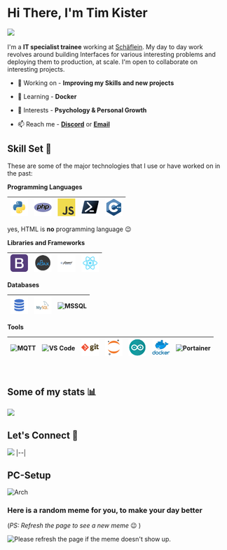 <h1>Hi There, I'm Tim Kister</h1>

![](https://komarev.com/ghpvc/?username=timkister&style=flat-square)

I'm a **IT specialist trainee** working at [Schäflein](https://schaeflein.de/). My day to day work revolves around building Interfaces for various interesting problems and deploying them to production, at scale. I'm open to collaborate on interesting projects.

- 🔭 Working on - **Improving my Skills and new projects**

- 🌱 Learning  - **Docker**

- 💬 Interests - **Psychology & Personal Growth**

- 📫 Reach me - [**Discord**](https://discord.com/users/?) or [**Email**](mailto:kister.tim@googlemail.com) 

## Skill Set :muscle:

These are some of the major technologies that I use or have worked on in the past:

**Programming Languages**

<img title="Python" alt="Python" width="40px" src="https://raw.githubusercontent.com/github/explore/master/topics/python/python.png" />|<img title="PHP" alt="PHP" width="40px" src="https://raw.githubusercontent.com/github/explore/master/topics/php/php.png">|<img alt="JS" title="JavaScript" width="40px" src="https://raw.githubusercontent.com/github/explore/master/topics/javascript/javascript.png">|<img alt="Powershell" title="Powershell" width="40px" src="https://raw.githubusercontent.com/github/explore/master/topics/powershell/powershell.png">|<img alt="C++" title="C++" width="40px" src="https://raw.githubusercontent.com/github/explore/master/topics/cpp/cpp.png">
|--|--|--|--|--|

yes, HTML is **no** programming language 😉

**Libraries and Frameworks**

<img title="Bootstrap" alt="Bootstrap" width="40px" src="https://raw.githubusercontent.com/github/explore/master/topics/bootstrap/bootstrap.png">|<img title="AJAX" alt="AJAX" width="40px" src="https://raw.githubusercontent.com/github/explore/master/topics/ajax/ajax.png">|<img title="JQUERY" alt="JQUERY" width="40px" src="https://raw.githubusercontent.com/github/explore/master/topics/jquery/jquery.png">|<img title="REACT" alt="REACT" width="40px" src="https://raw.githubusercontent.com/github/explore/master/topics/react/react.png">
|--|--|--|--|

**Databases**

<img title="SQL" alt="SQL" width="40px" src="https://raw.githubusercontent.com/github/explore/master/topics/sql/sql.png">|<img title="MySQL" alt="MySQL" width="40px" src="https://raw.githubusercontent.com/github/explore/master/topics/mysql/mysql.png">|<img title="Microsoft SQL Server" alt="MSSQL" width="40px" src="https://upload.wikimedia.org/wikipedia/de/thumb/8/8c/Microsoft_SQL_Server_Logo.svg/690px-Microsoft_SQL_Server_Logo.svg.png?20100429075711"> <br>
|--|--|--|

**Tools**

<img title="MQTT" alt="MQTT" width="40px" src="https://raw.githubusercontent.com/mqtt/mqttorg-graphics/a8c3a0daa9a0b73238bcec5c31acd1d5f223e675/png/mqtt-hor.png">|<img title="VS Code" alt="VS Code" width="40px" src="https://img.icons8.com/fluent/48/000000/visual-studio-code-2019.png">|<img title="git" alt="git" width="40px" src="https://raw.githubusercontent.com/github/explore/master/topics/git/git.png">|<img title="Jupyter Notebook" alt="Jupyter" width="40px" src="https://raw.githubusercontent.com/github/explore/master/topics/jupyter-notebook/jupyter-notebook.png">|<img title="Arduino" alt="Arduino" width="40px" src="https://raw.githubusercontent.com/github/explore/master/topics/arduino/arduino.png">|<img title="Docker" alt="Docker" width="40px" src="https://raw.githubusercontent.com/github/explore/master/topics/docker/docker.png">|<img title="Portainer" alt="Portainer" width="40px" src="https://encrypted-tbn0.gstatic.com/images?q=tbn:ANd9GcRok6fCZeCRq1ShE6KyCYmDe3rfYwtu4acF3KksHI5mMNi1NRvUIvHihRL7ul-pL-YWCbY&usqp=CAU">
|--|--|--|--|--|--|--|
<br>

## Some of my stats :bar_chart:

<img src="https://github-readme-stats.vercel.app/api?username=timkister&show_icons=true&theme=radical&include_all_commits=true">

<br>

## Let's Connect :handshake:

<a href="https://www.linkedin.com/in/tim-kister-78a447216"><img src="https://cdn2.iconfinder.com/data/icons/social-media-2285/512/1_Linkedin_unofficial_colored_svg-128.png" width="40"></a>
|--|

## PC-Setup

<img title="Ubuntu" alt="Arch" width="100px" src="https://archlinux.org/static/logos/archlinux-logo-dark-1200dpi.b42bd35d5916.png">

### Here is a random meme for you, to make your day better
(*PS: Refresh the page to see a new meme* :wink: )

<img src='https://random-memer.herokuapp.com/' title="Meme" alt="Please refresh the page if the meme doesn't show up." height="400">
